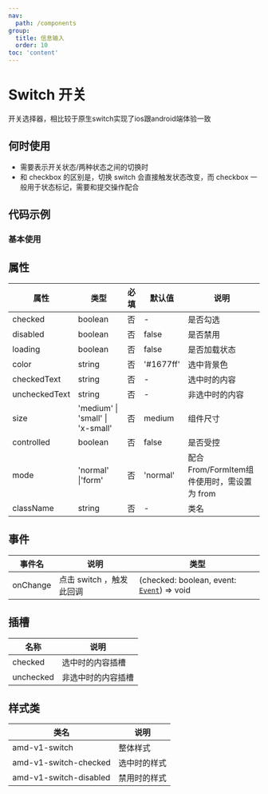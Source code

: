 ```yaml
---
nav:
  path: /components
group:
  title: 信息输入
  order: 10
toc: 'content'
---
```


# Switch 开关
开关选择器，相比较于原生switch实现了ios跟android端体验一致
## 何时使用
- 需要表示开关状态/两种状态之间的切换时
- 和 checkbox 的区别是，切换 switch 会直接触发状态改变，而 checkbox 一般用于状态标记，需要和提交操作配合

## 代码示例
### 基本使用
<code src='pages/Switch/index'></code>



## 属性

| 属性 | 类型 | 必填  | 默认值 | 说明 |
| -----|-----|-----|-----|-----|
| checked | boolean| 否|  - | 是否勾选 |
| disabled |  boolean | 否|  false |  是否禁用 |
| loading | boolean  |  否  | false |是否加载状态|
| color |  string |  否 | '#1677ff' |  选中背景色|
| checkedText | string| 否 | - |选中时的内容  |
| uncheckedText | string | 否 | -| 非选中时的内容 |
| size | 'medium' &verbar; 'small' &verbar; 'x-small' | 否 | medium | 组件尺寸 |
| controlled | boolean | 否 | false| 是否受控 |
| mode | 'normal' &verbar;'form' | 否 | 'normal'| 配合From/FormItem组件使用时，需设置为 from |
| className | string | 否 | -| 类名 |

## 事件
| 事件名 | 说明 | 类型 |
| -----|-----|-----|
| onChange | 点击 switch  ，触发此回调 | (checked: boolean, event:  [`Event`](https://opendocs.alipay.com/mini/framework/event-object)) => void  |


## 插槽
| 名称 | 说明 |
| ----|----|
| checked | 选中时的内容插槽 |
| unchecked | 非选中时的内容插槽 |

## 样式类
| 类名 | 说明 |
| -----|-----|
| amd-v1-switch | 整体样式 |
| amd-v1-switch-checked | 选中时的样式 |
| amd-v1-switch-disabled | 禁用时的样式 |